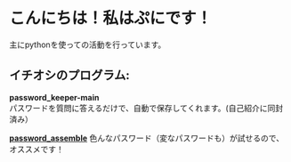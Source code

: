 # こんにちは！私はぷにです！ 
主にpythonを使っての活動を行っています。
## イチオシのプログラム:
**password_keeper-main**<br>
パスワードを質問に答えるだけで、自動で保存してくれます。(自己紹介に同封済み）

**<a href="https://github.com/pnychan/password_assemble">password_assemble</a>**
色んなパスワード（変なパスワードも）が試せるので、オススメです！
